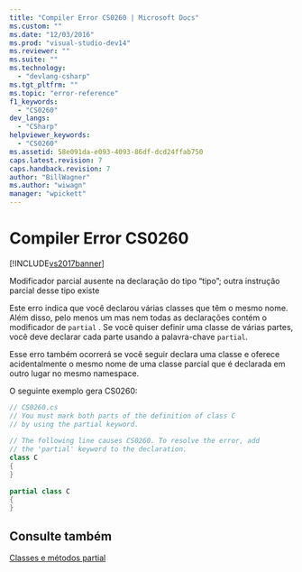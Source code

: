 ```yaml
---
title: "Compiler Error CS0260 | Microsoft Docs"
ms.custom: ""
ms.date: "12/03/2016"
ms.prod: "visual-studio-dev14"
ms.reviewer: ""
ms.suite: ""
ms.technology: 
  - "devlang-csharp"
ms.tgt_pltfrm: ""
ms.topic: "error-reference"
f1_keywords: 
  - "CS0260"
dev_langs: 
  - "CSharp"
helpviewer_keywords: 
  - "CS0260"
ms.assetid: 58e091da-e093-4093-86df-dcd24ffab750
caps.latest.revision: 7
caps.handback.revision: 7
author: "BillWagner"
ms.author: "wiwagn"
manager: "wpickett"
---
```

# Compiler Error CS0260
[!INCLUDE[vs2017banner](../../../csharp/includes/vs2017banner.md)]

Modificador parcial ausente na declaração do tipo “tipo”; outra instrução parcial desse tipo existe  
  
 Este erro indica que você declarou várias classes que têm o mesmo nome.  Além disso, pelo menos um mas nem todas as declarações contém o modificador de `partial` .  Se você quiser definir uma classe de várias partes, você deve declarar cada parte usando a palavra\-chave `partial`.  
  
 Esse erro também ocorrerá se você seguir declara uma classe e oferece acidentalmente o mesmo nome de uma classe parcial que é declarada em outro lugar no mesmo namespace.  
  
 O seguinte exemplo gera CS0260:  
  
```c#  
// CS0260.cs  
// You must mark both parts of the definition of class C   
// by using the partial keyword.  
  
// The following line causes CS0260. To resolve the error, add  
// the 'partial' keyword to the declaration.  
class C    
{  
}  
  
partial class C  
{  
}  
```  
  
## Consulte também  
 [Classes e métodos partial](../../../csharp/programming-guide/classes-and-structs/partial-classes-and-methods.md)